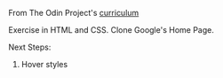 From The Odin Project's [curriculum](http://www.theodinproject.com/courses/web-development-101/lessons/html-css)

Exercise in HTML and CSS. Clone Google's Home Page.

Next Steps:

1. Hover styles